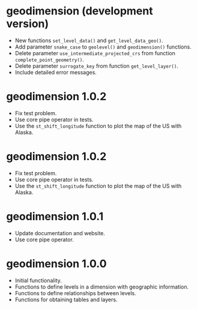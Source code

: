 # geodimension (development version)
* New functions `set_level_data()` and `get_level_data_geo()`.
* Add parameter `snake_case` to `geolevel()` and `geodimension()` functions.
* Delete parameter `use_intermediate_projected_crs` from function `complete_point_geometry()`.
* Delete parameter `surrogate_key` from function `get_level_layer()`.
* Include detailed error messages.

# geodimension 1.0.2
* Fix test problem.
* Use core pipe operator in tests.
* Use the `st_shift_longitude` function to plot the map of the US with Alaska.

# geodimension 1.0.2
* Fix test problem.
* Use core pipe operator in tests.
* Use the `st_shift_longitude` function to plot the map of the US with Alaska.

# geodimension 1.0.1
* Update documentation and website.
* Use core pipe operator.

# geodimension 1.0.0
* Initial functionality.
* Functions to define levels in a dimension with geographic information.
* Functions to define relationships between levels.
* Functions for obtaining tables and layers.

